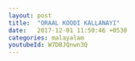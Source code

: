 ```yaml
---
layout: post
title:  "ORAAL KOODI KALLANAYI"
date:   2017-12-01 11:50:46 +0530
categories: malayalam
youtubeId: W7DBJQnwn3Q
---
```

